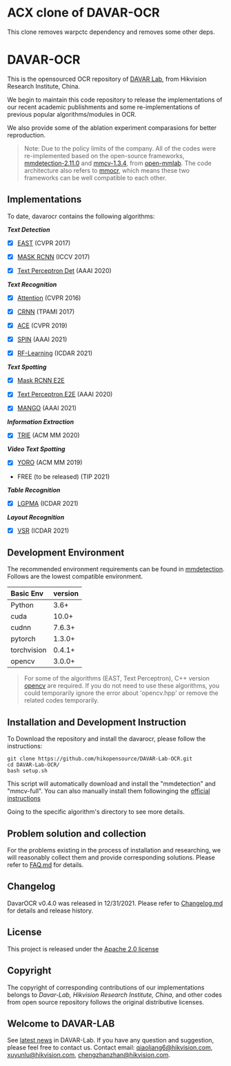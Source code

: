 # ACX clone of DAVAR-OCR

This clone removes warpctc dependency and removes some other deps.

# DAVAR-OCR

This is the opensourced OCR repository of [DAVAR Lab](https://davar-lab.github.io/), from Hikvision Research Institute, China.

We begin to maintain this code repository to release the implementations of our recent academic publishments and some re-implementations of previous popular algorithms/modules in OCR.

We also provide some of the ablation experiment comparasions for better reproduction.

> Note: Due to the policy limits of the company. All of the codes were re-implemented based on the open-source frameworks, [mmdetection-2.11.0](https://github.com/open-mmlab/mmdetection/releases/tag/v2.11.0) and [mmcv-1.3.4](https://github.com/open-mmlab/mmcv/releases/tag/v1.3.4), from [open-mmlab](https://github.com/open-mmlab "open-mmlab"). The code architecture also refers to [mmocr](https://github.com/open-mmlab/mmocr), which means these two frameworks can be well compatible to each other.

## Implementations

To date, davarocr contains the following algorithms:

***Text Detection***

- [x] [EAST](demo/text_detection/east) (CVPR 2017)

- [x] [MASK RCNN](demo/text_detection/mask_rcnn_det) (ICCV 2017)

- [x] [Text Perceptron Det](demo/text_detection/text_perceptron_det) (AAAI 2020)

***Text Recognition***

- [x] [Attention](demo/text_recognition/__base__) (CVPR 2016)

- [x] [CRNN](demo/text_recognition/__base__) (TPAMI 2017)

- [x] [ACE](demo/text_recognition/ace) (CVPR 2019)

- [x] [SPIN](demo/text_recognition/spin) (AAAI 2021)

- [x] [RF-Learning](demo/text_recognition/rflearning) (ICDAR 2021)

***Text Spotting***

- [x] [Mask RCNN E2E](demo/text_spotting/mask_rcnn_spot/)

- [x] [Text Perceptron E2E](demo/text_spotting/text_perceptron_spot/) (AAAI 2020)

- [x] [MANGO](demo/text_spotting/mango) (AAAI 2021)

***Information Extraction***

- [x] [TRIE](demo/text_ie/trie) (ACM MM 2020)

***Video Text Spotting***

- [x] [YORO](demo/videotext/yoro) (ACM MM 2019)

- FREE (to be released) (TIP 2021)

***Table Recognition***

- [x] [LGPMA](demo/table_recognition/lgpma) (ICDAR 2021)

***Layout Recognition***

- [x] [VSR](demo/text_layout/VSR) (ICDAR 2021)

## Development Environment

The recommended environment requirements can be found in [mmdetection](https://github.com/open-mmlab/mmdetection/). Follows are the lowest compatible environment.

| Basic Env   | version |
| :---------- | ------- |
| Python      | 3.6+    |
| cuda        | 10.0+   |
| cudnn       | 7.6.3+  |
| pytorch     | 1.3.0+  |
| torchvision | 0.4.1+  |
| opencv      | 3.0.0+  |

> For some of the algorithms (EAST, Text Perceptron), C++ version [opencv](https://opencv.org/) are required. If you do not need to use these algorithms, you could temporarily ignore the error about 'opencv.hpp' or remove the related codes temporarily.
>
## Installation and Development Instruction

To Download the repository and install the davarocr, please follow the instructions:

```shell
git clone https://github.com/hikopensource/DAVAR-Lab-OCR.git
cd DAVAR-Lab-OCR/
bash setup.sh
```

This script will automatically download and install the "mmdetection" and "mmcv-full". You can also manually install them followinging the [official instructions](https://github.com/open-mmlab/mmdetection/)

Going to the specific algorithm's directory to see more details.

## Problem solution and collection

For the problems existing in the process of installation and researching, we will reasonably collect them and provide corresponding solutions. Please refer to [FAQ.md](./docs/FAQ.md) for details.

## Changelog

DavarOCR v0.4.0 was released in 12/31/2021.
Please refer to [Changelog.md](./docs/Changelog.md) for details and release history.

## License

This project is released under the [Apache 2.0 license](./LICENSE)

## Copyright

The copyright of corresponding contributions of our implementations belongs to *Davar-Lab, Hikvision Research Institute, China*, and other codes from open source repository follows the original distributive licenses.

## Welcome to DAVAR-LAB

See [latest news](https://davar-lab.github.io/) in DAVAR-Lab. If you have any question and suggestion, please feel free to contact us. Contact email: qiaoliang6@hikvision.com, xuyunlu@hikvision.com, chengzhanzhan@hikvision.com.

